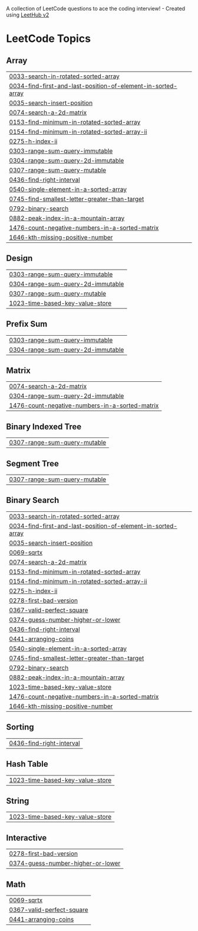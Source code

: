 A collection of LeetCode questions to ace the coding interview! - Created using [LeetHub v2](https://github.com/arunbhardwaj/LeetHub-2.0)
<!---LeetCode Topics Start-->
# LeetCode Topics
## Array
|  |
| ------- |
| [0033-search-in-rotated-sorted-array](https://github.com/HABIBARAFIQ/My-Leetcode-Solutions/tree/master/0033-search-in-rotated-sorted-array) |
| [0034-find-first-and-last-position-of-element-in-sorted-array](https://github.com/HABIBARAFIQ/My-Leetcode-Solutions/tree/master/0034-find-first-and-last-position-of-element-in-sorted-array) |
| [0035-search-insert-position](https://github.com/HABIBARAFIQ/My-Leetcode-Solutions/tree/master/0035-search-insert-position) |
| [0074-search-a-2d-matrix](https://github.com/HABIBARAFIQ/My-Leetcode-Solutions/tree/master/0074-search-a-2d-matrix) |
| [0153-find-minimum-in-rotated-sorted-array](https://github.com/HABIBARAFIQ/My-Leetcode-Solutions/tree/master/0153-find-minimum-in-rotated-sorted-array) |
| [0154-find-minimum-in-rotated-sorted-array-ii](https://github.com/HABIBARAFIQ/My-Leetcode-Solutions/tree/master/0154-find-minimum-in-rotated-sorted-array-ii) |
| [0275-h-index-ii](https://github.com/HABIBARAFIQ/My-Leetcode-Solutions/tree/master/0275-h-index-ii) |
| [0303-range-sum-query-immutable](https://github.com/HABIBARAFIQ/My-Leetcode-Solutions/tree/master/0303-range-sum-query-immutable) |
| [0304-range-sum-query-2d-immutable](https://github.com/HABIBARAFIQ/My-Leetcode-Solutions/tree/master/0304-range-sum-query-2d-immutable) |
| [0307-range-sum-query-mutable](https://github.com/HABIBARAFIQ/My-Leetcode-Solutions/tree/master/0307-range-sum-query-mutable) |
| [0436-find-right-interval](https://github.com/HABIBARAFIQ/My-Leetcode-Solutions/tree/master/0436-find-right-interval) |
| [0540-single-element-in-a-sorted-array](https://github.com/HABIBARAFIQ/My-Leetcode-Solutions/tree/master/0540-single-element-in-a-sorted-array) |
| [0745-find-smallest-letter-greater-than-target](https://github.com/HABIBARAFIQ/My-Leetcode-Solutions/tree/master/0745-find-smallest-letter-greater-than-target) |
| [0792-binary-search](https://github.com/HABIBARAFIQ/My-Leetcode-Solutions/tree/master/0792-binary-search) |
| [0882-peak-index-in-a-mountain-array](https://github.com/HABIBARAFIQ/My-Leetcode-Solutions/tree/master/0882-peak-index-in-a-mountain-array) |
| [1476-count-negative-numbers-in-a-sorted-matrix](https://github.com/HABIBARAFIQ/My-Leetcode-Solutions/tree/master/1476-count-negative-numbers-in-a-sorted-matrix) |
| [1646-kth-missing-positive-number](https://github.com/HABIBARAFIQ/My-Leetcode-Solutions/tree/master/1646-kth-missing-positive-number) |
## Design
|  |
| ------- |
| [0303-range-sum-query-immutable](https://github.com/HABIBARAFIQ/My-Leetcode-Solutions/tree/master/0303-range-sum-query-immutable) |
| [0304-range-sum-query-2d-immutable](https://github.com/HABIBARAFIQ/My-Leetcode-Solutions/tree/master/0304-range-sum-query-2d-immutable) |
| [0307-range-sum-query-mutable](https://github.com/HABIBARAFIQ/My-Leetcode-Solutions/tree/master/0307-range-sum-query-mutable) |
| [1023-time-based-key-value-store](https://github.com/HABIBARAFIQ/My-Leetcode-Solutions/tree/master/1023-time-based-key-value-store) |
## Prefix Sum
|  |
| ------- |
| [0303-range-sum-query-immutable](https://github.com/HABIBARAFIQ/My-Leetcode-Solutions/tree/master/0303-range-sum-query-immutable) |
| [0304-range-sum-query-2d-immutable](https://github.com/HABIBARAFIQ/My-Leetcode-Solutions/tree/master/0304-range-sum-query-2d-immutable) |
## Matrix
|  |
| ------- |
| [0074-search-a-2d-matrix](https://github.com/HABIBARAFIQ/My-Leetcode-Solutions/tree/master/0074-search-a-2d-matrix) |
| [0304-range-sum-query-2d-immutable](https://github.com/HABIBARAFIQ/My-Leetcode-Solutions/tree/master/0304-range-sum-query-2d-immutable) |
| [1476-count-negative-numbers-in-a-sorted-matrix](https://github.com/HABIBARAFIQ/My-Leetcode-Solutions/tree/master/1476-count-negative-numbers-in-a-sorted-matrix) |
## Binary Indexed Tree
|  |
| ------- |
| [0307-range-sum-query-mutable](https://github.com/HABIBARAFIQ/My-Leetcode-Solutions/tree/master/0307-range-sum-query-mutable) |
## Segment Tree
|  |
| ------- |
| [0307-range-sum-query-mutable](https://github.com/HABIBARAFIQ/My-Leetcode-Solutions/tree/master/0307-range-sum-query-mutable) |
## Binary Search
|  |
| ------- |
| [0033-search-in-rotated-sorted-array](https://github.com/HABIBARAFIQ/My-Leetcode-Solutions/tree/master/0033-search-in-rotated-sorted-array) |
| [0034-find-first-and-last-position-of-element-in-sorted-array](https://github.com/HABIBARAFIQ/My-Leetcode-Solutions/tree/master/0034-find-first-and-last-position-of-element-in-sorted-array) |
| [0035-search-insert-position](https://github.com/HABIBARAFIQ/My-Leetcode-Solutions/tree/master/0035-search-insert-position) |
| [0069-sqrtx](https://github.com/HABIBARAFIQ/My-Leetcode-Solutions/tree/master/0069-sqrtx) |
| [0074-search-a-2d-matrix](https://github.com/HABIBARAFIQ/My-Leetcode-Solutions/tree/master/0074-search-a-2d-matrix) |
| [0153-find-minimum-in-rotated-sorted-array](https://github.com/HABIBARAFIQ/My-Leetcode-Solutions/tree/master/0153-find-minimum-in-rotated-sorted-array) |
| [0154-find-minimum-in-rotated-sorted-array-ii](https://github.com/HABIBARAFIQ/My-Leetcode-Solutions/tree/master/0154-find-minimum-in-rotated-sorted-array-ii) |
| [0275-h-index-ii](https://github.com/HABIBARAFIQ/My-Leetcode-Solutions/tree/master/0275-h-index-ii) |
| [0278-first-bad-version](https://github.com/HABIBARAFIQ/My-Leetcode-Solutions/tree/master/0278-first-bad-version) |
| [0367-valid-perfect-square](https://github.com/HABIBARAFIQ/My-Leetcode-Solutions/tree/master/0367-valid-perfect-square) |
| [0374-guess-number-higher-or-lower](https://github.com/HABIBARAFIQ/My-Leetcode-Solutions/tree/master/0374-guess-number-higher-or-lower) |
| [0436-find-right-interval](https://github.com/HABIBARAFIQ/My-Leetcode-Solutions/tree/master/0436-find-right-interval) |
| [0441-arranging-coins](https://github.com/HABIBARAFIQ/My-Leetcode-Solutions/tree/master/0441-arranging-coins) |
| [0540-single-element-in-a-sorted-array](https://github.com/HABIBARAFIQ/My-Leetcode-Solutions/tree/master/0540-single-element-in-a-sorted-array) |
| [0745-find-smallest-letter-greater-than-target](https://github.com/HABIBARAFIQ/My-Leetcode-Solutions/tree/master/0745-find-smallest-letter-greater-than-target) |
| [0792-binary-search](https://github.com/HABIBARAFIQ/My-Leetcode-Solutions/tree/master/0792-binary-search) |
| [0882-peak-index-in-a-mountain-array](https://github.com/HABIBARAFIQ/My-Leetcode-Solutions/tree/master/0882-peak-index-in-a-mountain-array) |
| [1023-time-based-key-value-store](https://github.com/HABIBARAFIQ/My-Leetcode-Solutions/tree/master/1023-time-based-key-value-store) |
| [1476-count-negative-numbers-in-a-sorted-matrix](https://github.com/HABIBARAFIQ/My-Leetcode-Solutions/tree/master/1476-count-negative-numbers-in-a-sorted-matrix) |
| [1646-kth-missing-positive-number](https://github.com/HABIBARAFIQ/My-Leetcode-Solutions/tree/master/1646-kth-missing-positive-number) |
## Sorting
|  |
| ------- |
| [0436-find-right-interval](https://github.com/HABIBARAFIQ/My-Leetcode-Solutions/tree/master/0436-find-right-interval) |
## Hash Table
|  |
| ------- |
| [1023-time-based-key-value-store](https://github.com/HABIBARAFIQ/My-Leetcode-Solutions/tree/master/1023-time-based-key-value-store) |
## String
|  |
| ------- |
| [1023-time-based-key-value-store](https://github.com/HABIBARAFIQ/My-Leetcode-Solutions/tree/master/1023-time-based-key-value-store) |
## Interactive
|  |
| ------- |
| [0278-first-bad-version](https://github.com/HABIBARAFIQ/My-Leetcode-Solutions/tree/master/0278-first-bad-version) |
| [0374-guess-number-higher-or-lower](https://github.com/HABIBARAFIQ/My-Leetcode-Solutions/tree/master/0374-guess-number-higher-or-lower) |
## Math
|  |
| ------- |
| [0069-sqrtx](https://github.com/HABIBARAFIQ/My-Leetcode-Solutions/tree/master/0069-sqrtx) |
| [0367-valid-perfect-square](https://github.com/HABIBARAFIQ/My-Leetcode-Solutions/tree/master/0367-valid-perfect-square) |
| [0441-arranging-coins](https://github.com/HABIBARAFIQ/My-Leetcode-Solutions/tree/master/0441-arranging-coins) |
<!---LeetCode Topics End-->